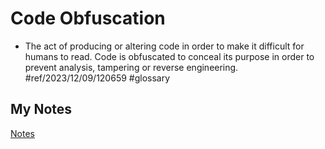 # Code Obfuscation
- The act of producing or altering code in order to make it difficult for humans to read. Code is obfuscated to conceal its purpose in order to prevent analysis, tampering or reverse engineering. #ref/2023/12/09/120659  #glossary 
## My Notes
[Notes](mynotes/code-obfuscation-notes.md)
